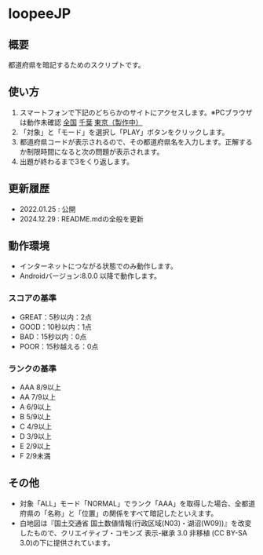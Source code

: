 # loopeeJP

## 概要
都道府県を暗記するためのスクリプトです。

## 使い方
1. スマートフォンで下記のどちらかのサイトにアクセスします。※PCブラウザは動作未確認
[全国](https://masan-k.github.io/loopeeJP/www/jp/)
[千葉](https://masan-k.github.io/loopeeJP/www/chiba/)
[東京（製作中）](https://masan-k.github.io/loopeeJP/www/tokyo/)
2. 「対象」と「モード」を選択し「PLAY」ボタンをクリックします。
3. 都道府県コードが表示されるので、その都道府県名を入力します。正解するか制限時間になると次の問題が表示されます。
4. 出題が終わるまで3をくり返します。

## 更新履歴
* 2022.01.25 : 公開
* 2024.12.29 : README.mdの全般を更新

## 動作環境
* インターネットにつながる状態でのみ動作します。
* Androidバージョン:8.0.0 以降で動作します。

### スコアの基準
* GREAT：5秒以内：2点
* GOOD：10秒以内：1点
* BAD：15秒以内：0点
* POOR：15秒越える：0点

### ランクの基準
* AAA  8/9以上
* AA 7/9以上
* A 6/9以上
* B 5/9以上
* C 4/9以上
* D 3/9以上
* E 2/9以上
* F 2/9未満

## その他
* 対象「ALL」モード「NORMAL」でランク「AAA」を取得した場合、全都道府県の「名称」と「位置」の関係をすべて暗記したといえます。
* 白地図は『国土交通省 国土数値情報(行政区域(N03)・湖沼(W09))』を改変したもので、クリエイティブ・コモンズ 表示-継承 3.0 非移植 (CC BY-SA 3.0)の下に提供されています。